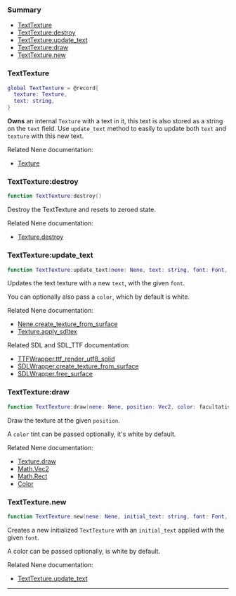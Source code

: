 ### Summary
* [TextTexture](#texttexture)
* [TextTexture:destroy](#texttexturedestroy)
* [TextTexture:update_text](#texttextureupdate_text)
* [TextTexture:draw](#texttexturedraw)
* [TextTexture.new](#texttexturenew)

### TextTexture

```lua
global TextTexture = @record{
  texture: Texture,
  text: string,
}
```

**Owns** an internal `Texture` with a text in it, this text is also stored as a string on the `text` field.
Use `update_text` method to easily to update both `text` and `texture` with this new text.

Related Nene documentation:
* [Texture](texture.md#texture)

### TextTexture:destroy

```lua
function TextTexture:destroy()
```

Destroy the TextTexture and resets to zeroed state.

Related Nene documentation:
* [Texture.destroy](texture.md#texturedestroy)

### TextTexture:update_text

```lua
function TextTexture:update_text(nene: Nene, text: string, font: Font, color: facultative(Color))
```

Updates the text texture with a new `text`, with the given `font`.

You can optionally also pass a `color`, which by default is white.

Related Nene documentation:
* [Nene.create_texture_from_surface](core.md#nenecreate_texture_from_surface)
* [Texture.apply_sdltex](texture.md#textureapply_sdltex)

Related SDL and SDL_TTF documentation:
* [TTFWrapper.ttf_render_utf8_solid](wrappers/ttf.md#ttfwrapperttf_render_utf8_solid)
* [SDLWrapper.create_texture_from_surface](wrappers/sdl.md#sdlwrappercreate_texture_from_surface)
* [SDLWrapper.free_surface](wrappers/sdl.md#sdlwrapperfree_surface)

### TextTexture:draw

```lua
function TextTexture:draw(nene: Nene, position: Vec2, color: facultative(Color))
```

Draw the texture at the given `position`.

A `color` tint can be passed optionally, it's white by default.

Related Nene documentation:
* [Texture.draw](texture.md#texturedraw)
* [Math.Vec2](math.md#mathvec2)
* [Math.Rect](math.md#mathrect)
* [Color](colors.md#color)

### TextTexture.new

```lua
function TextTexture.new(nene: Nene, initial_text: string, font: Font, color: facultative(Color)): TextTexture
```

Creates a new initialized `TextTexture` with an `initial_text` applied with the given `font`.

A color can be passed optionally, is white by default.

Related Nene documentation:
* [TextTexture.update_text](#texttextureupdate_text)

---
